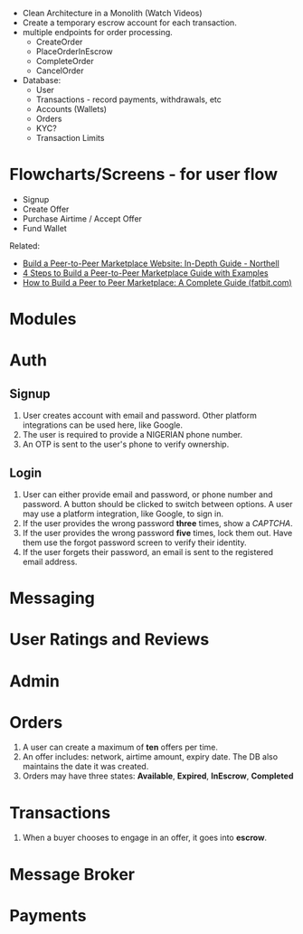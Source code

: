 - Clean Architecture in a Monolith (Watch Videos)
- Create a temporary escrow account for each transaction.
- multiple endpoints for order processing.
	- CreateOrder
	- PlaceOrderInEscrow
	- CompleteOrder
	- CancelOrder
- Database:
	- User
	- Transactions - record payments, withdrawals, etc
	- Accounts (Wallets)
	- Orders
	- KYC?
	- Transaction Limits

# Flowcharts/Screens - for user flow
- Signup
- Create Offer
- Purchase Airtime / Accept Offer
- Fund Wallet

Related:
- [Build a Peer-to-Peer Marketplace Website: In-Depth Guide - Northell](https://northell.design/blog/how-to-build-a-peer-to-peer-marketplace-website)
- [4 Steps to Build a Peer-to-Peer Marketplace Guide with Examples](https://gearheart.io/articles/building-peer-peer-marketplace-scratch/)
- [How to Build a Peer to Peer Marketplace: A Complete Guide (fatbit.com)](https://www.fatbit.com/fab/how-to-build-a-peer-to-peer-marketplace/)

# Modules
# Auth

## Signup
1. User creates account with email and password. Other platform integrations can be used here, like Google.
2. The user is required to provide a NIGERIAN phone number.
3. An OTP is sent to the user's phone to verify ownership.

## Login
1. User can either provide email and password, or phone number and password. A button should be clicked to switch between options. A user may use a platform integration, like Google, to sign in.
2. If the user provides the wrong password **three** times, show a *CAPTCHA*.
3. If the user provides the wrong password **five** times, lock them out. Have them use the forgot password screen to verify their identity.
4. If the user forgets their password, an email is sent to the registered email address.
# Messaging

# User Ratings and Reviews

# Admin

# Orders
1. A user can create a maximum of **ten** offers per time.
2. An offer includes: network, airtime amount, expiry date. The DB also maintains the date it was created.
3. Orders may have three states: **Available**, **Expired**, **InEscrow**, **Completed**

# Transactions
1. When a buyer chooses to engage in an offer, it goes into **escrow**. 
# Message Broker

# Payments